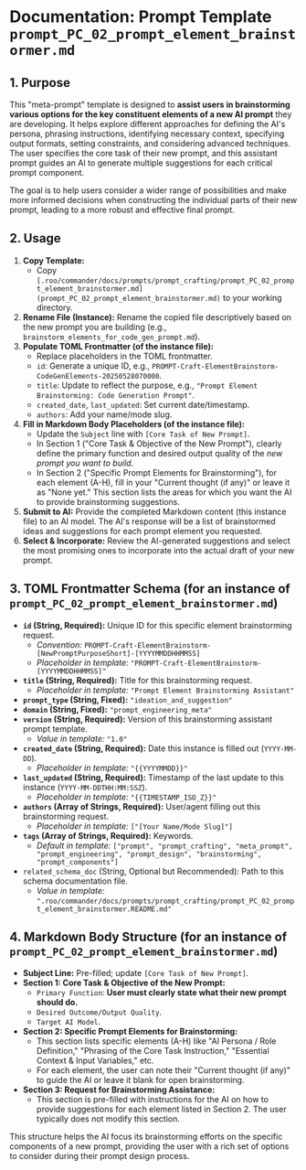 # Documentation: Prompt Template `prompt_PC_02_prompt_element_brainstormer.md`

## 1. Purpose

This "meta-prompt" template is designed to **assist users in brainstorming various options for the key constituent elements of a new AI prompt** they are developing. It helps explore different approaches for defining the AI's persona, phrasing instructions, identifying necessary context, specifying output formats, setting constraints, and considering advanced techniques. The user specifies the core task of their new prompt, and this assistant prompt guides an AI to generate multiple suggestions for each critical prompt component.

The goal is to help users consider a wider range of possibilities and make more informed decisions when constructing the individual parts of their new prompt, leading to a more robust and effective final prompt.

## 2. Usage

1.  **Copy Template:**
    *   Copy `[.roo/commander/docs/prompts/prompt_crafting/prompt_PC_02_prompt_element_brainstormer.md](prompt_PC_02_prompt_element_brainstormer.md)` to your working directory.
2.  **Rename File (Instance):** Rename the copied file descriptively based on the new prompt you are building (e.g., `brainstorm_elements_for_code_gen_prompt.md`).
3.  **Populate TOML Frontmatter (of the instance file):**
    *   Replace placeholders in the TOML frontmatter.
    *   `id`: Generate a unique ID, e.g., `PROMPT-Craft-ElementBrainstorm-CodeGenElements-20250528070000`.
    *   `title`: Update to reflect the purpose, e.g., `"Prompt Element Brainstorming: Code Generation Prompt"`.
    *   `created_date`, `last_updated`: Set current date/timestamp.
    *   `authors`: Add your name/mode slug.
4.  **Fill in Markdown Body Placeholders (of the instance file):**
    *   Update the `Subject` line with `[Core Task of New Prompt]`.
    *   In Section 1 ("Core Task & Objective of the New Prompt"), clearly define the primary function and desired output quality of the *new prompt you want to build*.
    *   In Section 2 ("Specific Prompt Elements for Brainstorming"), for each element (A-H), fill in your "Current thought (if any)" or leave it as "None yet." This section lists the areas for which you want the AI to provide brainstorming suggestions.
5.  **Submit to AI:** Provide the completed Markdown content (this instance file) to an AI model. The AI's response will be a list of brainstormed ideas and suggestions for each prompt element you requested.
6.  **Select & Incorporate:** Review the AI-generated suggestions and select the most promising ones to incorporate into the actual draft of your new prompt.

## 3. TOML Frontmatter Schema (for an instance of `prompt_PC_02_prompt_element_brainstormer.md`)

*   **`id` (String, Required):** Unique ID for this specific element brainstorming request.
    *   *Convention:* `PROMPT-Craft-ElementBrainstorm-[NewPromptPurposeShort]-[YYYYMMDDHHMMSS]`
    *   *Placeholder in template:* `"PROMPT-Craft-ElementBrainstorm-[YYYYMMDDHHMMSS]"`
*   **`title` (String, Required):** Title for this brainstorming request.
    *   *Placeholder in template:* `"Prompt Element Brainstorming Assistant"`
*   **`prompt_type` (String, Fixed):** `"ideation_and_suggestion"`
*   **`domain` (String, Fixed):** `"prompt_engineering_meta"`
*   **`version` (String, Required):** Version of this brainstorming assistant prompt template.
    *   *Value in template:* `"1.0"`
*   **`created_date` (String, Required):** Date this instance is filled out (`YYYY-MM-DD`).
    *   *Placeholder in template:* `"{{YYYYMMDD}}"`
*   **`last_updated` (String, Required):** Timestamp of the last update to this instance (`YYYY-MM-DDTHH:MM:SSZ`).
    *   *Placeholder in template:* `"{{TIMESTAMP_ISO_Z}}"`
*   **`authors` (Array of Strings, Required):** User/agent filling out this brainstorming request.
    *   *Placeholder in template:* `["[Your Name/Mode Slug]"]`
*   **`tags` (Array of Strings, Required):** Keywords.
    *   *Default in template:* `["prompt", "prompt_crafting", "meta_prompt", "prompt_engineering", "prompt_design", "brainstorming", "prompt_components"]`
*   `related_schema_doc` (String, Optional but Recommended): Path to this schema documentation file.
    *   *Value in template:* `".roo/commander/docs/prompts/prompt_crafting/prompt_PC_02_prompt_element_brainstormer.README.md"`

## 4. Markdown Body Structure (for an instance of `prompt_PC_02_prompt_element_brainstormer.md`)

*   **Subject Line:** Pre-filled; update `[Core Task of New Prompt]`.
*   **Section 1: Core Task & Objective of the New Prompt:**
    *   `Primary Function`: **User must clearly state what their new prompt should do.**
    *   `Desired Outcome/Output Quality`.
    *   `Target AI Model`.
*   **Section 2: Specific Prompt Elements for Brainstorming:**
    *   This section lists specific elements (A-H) like "AI Persona / Role Definition," "Phrasing of the Core Task Instruction," "Essential Context & Input Variables," etc.
    *   For each element, the user can note their "Current thought (if any)" to guide the AI or leave it blank for open brainstorming.
*   **Section 3: Request for Brainstorming Assistance:**
    *   This section is pre-filled with instructions for the AI on how to provide suggestions for each element listed in Section 2. The user typically does not modify this section.

This structure helps the AI focus its brainstorming efforts on the specific components of a new prompt, providing the user with a rich set of options to consider during their prompt design process.